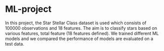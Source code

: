 # ML-project
In this project, the Star Stellar Class dataset is used which consists of 100000 observations and 18 features. The aim is to classify stars based on various features, total feature (18 features defined). We trained different ML models and we compared the performance of models are evaluated on a test data.
